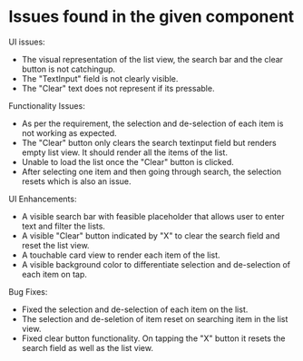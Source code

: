 # Issues found in the given component

UI issues:

- The visual representation of the list view, the search bar and the clear button is not catchingup.
- The "TextInput" field is not clearly visible.
- The "Clear" text does not represent if its pressable.

Functionality Issues:

- As per the requirement, the selection and de-selection of each item is not working as expected.
- The "Clear" button only clears the search textinput field but renders empty list view. It should render all the items of the list.
- Unable to load the list once the "Clear" button is clicked.
- After selecting one item and then going through search, the selection resets which is also an issue.

UI Enhancements:

- A visible search bar with feasible placeholder that allows user to enter text and filter the lists.
- A visible "Clear" button indicated by "X" to clear the search field and reset the list view.
- A touchable card view to render each item of the list.
- A visible background color to differentiate selection and de-selection of each item on tap.

Bug Fixes:

- Fixed the selection and de-selection of each item on the list.
- The selection and de-seletion of item reset on searching item in the list view.
- Fixed clear button functionality. On tapping the "X" button it resets the search field as well as the list view.
